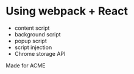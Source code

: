 # Using webpack + React

- content script
- background script
- popup script
- script injection
- Chrome storage API

Made for ACME